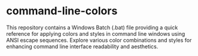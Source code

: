 # command-line-colors
This repository contains a Windows Batch (.bat) file providing a quick reference for applying colors and styles in command line windows using ANSI escape sequences. Explore various color combinations and styles for enhancing command line interface readability and aesthetics.
